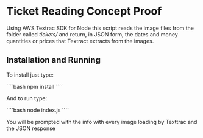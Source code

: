 # Ticket Reading Concept Proof

Using AWS Textrac SDK for Node this script reads the image files from the folder called _tickets/_ and return, in JSON form, the dates and money quantities or prices that Textract extracts from the images.

## Installation and Running

To install just type:

´´´´bash
npm install
´´´´

And to run type:

´´´´bash
node index.js
´´´´

You will be prompted with the info with every image loading by Texttrac and the JSON response


